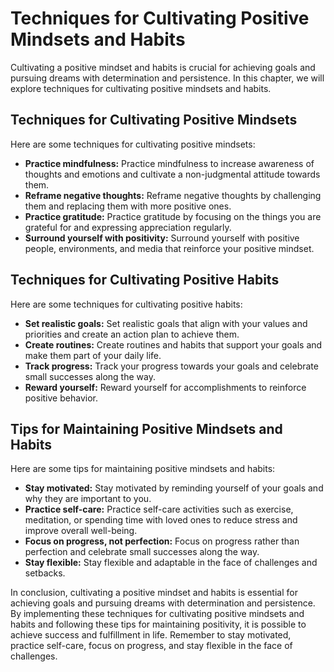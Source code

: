 Techniques for Cultivating Positive Mindsets and Habits
===========================================================================================================

Cultivating a positive mindset and habits is crucial for achieving goals and pursuing dreams with determination and persistence. In this chapter, we will explore techniques for cultivating positive mindsets and habits.

Techniques for Cultivating Positive Mindsets
--------------------------------------------

Here are some techniques for cultivating positive mindsets:

* **Practice mindfulness:** Practice mindfulness to increase awareness of thoughts and emotions and cultivate a non-judgmental attitude towards them.
* **Reframe negative thoughts:** Reframe negative thoughts by challenging them and replacing them with more positive ones.
* **Practice gratitude:** Practice gratitude by focusing on the things you are grateful for and expressing appreciation regularly.
* **Surround yourself with positivity:** Surround yourself with positive people, environments, and media that reinforce your positive mindset.

Techniques for Cultivating Positive Habits
------------------------------------------

Here are some techniques for cultivating positive habits:

* **Set realistic goals:** Set realistic goals that align with your values and priorities and create an action plan to achieve them.
* **Create routines:** Create routines and habits that support your goals and make them part of your daily life.
* **Track progress:** Track your progress towards your goals and celebrate small successes along the way.
* **Reward yourself:** Reward yourself for accomplishments to reinforce positive behavior.

Tips for Maintaining Positive Mindsets and Habits
-------------------------------------------------

Here are some tips for maintaining positive mindsets and habits:

* **Stay motivated:** Stay motivated by reminding yourself of your goals and why they are important to you.
* **Practice self-care:** Practice self-care activities such as exercise, meditation, or spending time with loved ones to reduce stress and improve overall well-being.
* **Focus on progress, not perfection:** Focus on progress rather than perfection and celebrate small successes along the way.
* **Stay flexible:** Stay flexible and adaptable in the face of challenges and setbacks.

In conclusion, cultivating a positive mindset and habits is essential for achieving goals and pursuing dreams with determination and persistence. By implementing these techniques for cultivating positive mindsets and habits and following these tips for maintaining positivity, it is possible to achieve success and fulfillment in life. Remember to stay motivated, practice self-care, focus on progress, and stay flexible in the face of challenges.
